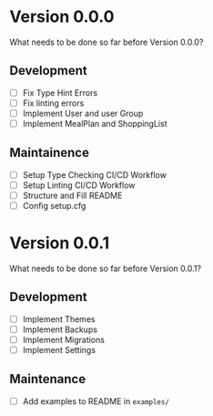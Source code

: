 # Version 0.0.0
What needs to be done so far before Version 0.0.0?

## Development
- [ ] Fix Type Hint Errors
- [ ] Fix linting errors
- [ ] Implement User and user Group
- [ ] Implement MealPlan and ShoppingList

## Maintainence
- [ ] Setup Type Checking CI/CD Workflow
- [ ] Setup Linting CI/CD Workflow
- [ ] Structure and Fill README
- [ ] Config setup.cfg

# Version 0.0.1
What needs to be done so far before Version 0.0.1?

## Development
- [ ] Implement Themes
- [ ] Implement Backups
- [ ] Implement Migrations
- [ ] Implement Settings

## Maintenance
- [ ] Add examples to README in `examples/`
